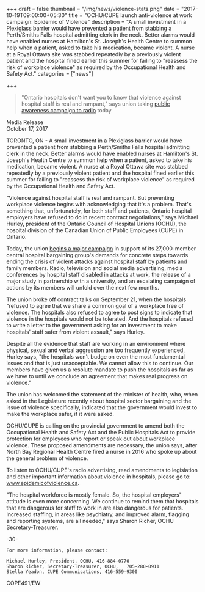 +++
draft = false
thumbnail = "/img/news/violence-stats.png"
date = "2017-10-19T09:00:00+05:30"
title = "OCHU/CUPE launch anti-violence at work campaign: Epidemic of Violence"
description = "A small investment in a Plexiglass barrier would have prevented a patient from stabbing a Perth/Smiths Falls hospital admitting clerk in the neck. Better alarms would have enabled nurses at Hamilton's St. Joseph's Health Centre to summon help when a patient, asked to take his medication, became violent. A nurse at a Royal Ottawa site was stabbed repeatedly by a previously violent patient and the hospital fined earlier this summer for failing to \"reassess the risk of workplace violence\" as required by the Occupational Health and Safety Act."
categories = ["news"]

+++

> "Ontario hospitals don't want you to know that violence against hospital staff is real and rampant," says union taking [public awareness campaign to radio](http://www.epidemicofviolence.ca) today

Media Release  
October 17, 2017

TORONTO, ON  -  A small investment in a Plexiglass barrier would have prevented a patient from stabbing a Perth/Smiths Falls hospital admitting clerk in the neck. Better alarms would have enabled nurses at Hamilton's St. Joseph's Health Centre to summon help when a patient, asked to take his medication, became violent. A nurse at a Royal Ottawa site was stabbed repeatedly by a previously violent patient and the hospital fined earlier this summer for failing to "reassess the risk of workplace violence" as required by the Occupational Health and Safety Act.

"Violence against hospital staff is real and rampant. But preventing workplace violence begins with acknowledging that it's a problem. That's something that, unfortunately, for both staff and patients, Ontario hospital employers have refused to do in recent contract negotiations," says Michael Hurley, president of the Ontario Council of Hospital Unions (OCHU), the hospital division of the Canadian Union of Public Employees (CUPE) in Ontario.

Today, the union [begins a major campaign](http://www.epidemicofviolence.ca) in support of its 27,000-member central hospital bargaining group's demands for concrete steps towards ending the crisis of violent attacks against hospital staff by patients and family members. Radio, television and social media advertising, media conferences by hospital staff disabled in attacks at work, the release of a major study in partnership with a university, and an escalating campaign of actions by its members will unfold over the next few months.

The union broke off contract talks on September 21, when the hospitals "refused to agree that we share a common goal of a workplace free of violence. The hospitals also refused to agree to post signs to indicate that violence in the hospitals would not be tolerated. And the hospitals refused to write a letter to the government asking for an investment to make hospitals' staff safer from violent assault," says Hurley.

Despite all the evidence that staff are working in an environment where physical, sexual and verbal aggression are too frequently experienced, Hurley says, "the hospitals won't budge on even the most fundamental issues and that is just unacceptable. We cannot allow this to continue. Our members have given us a resolute mandate to push the hospitals as far as we have to until we conclude an agreement that makes real progress on violence."

The union has welcomed the statement of the minister of health, who, when asked in the Legislature recently about hospital sector bargaining and the issue of violence specifically, indicated that the government would invest to make the workplace safer, if it were asked.

OCHU/CUPE is calling on the provincial government to amend both the Occupational Health and Safety Act and the Public Hospitals Act to provide protection for employees who report or speak out about workplace violence. These proposed amendments are necessary, the union says, after North Bay Regional Health Centre fired a nurse in 2016 who spoke up about the general problem of violence.
 
To listen to OCHU/CUPE's radio advertising, read amendments to legislation and other important information about violence in hospitals, please go to: www.epidemicofviolence.ca.

"The hospital workforce is mostly female. So, the hospital employers' attitude is even more concerning. We continue to remind them that hospitals that are dangerous for staff to work in are also dangerous for patients. Increased staffing, in areas like psychiatry, and improved alarm, flagging and reporting systems, are all needed," says Sharon Richer, OCHU Secretary-Treasurer.

-30-
                                       
	For more information, please contact:

	Michael Hurley, President, OCHU, 416-884-0770  
	Sharon Richer, Secretary-Treasurer, OCHU, 	705-280-0911  
	Stella Yeadon, CUPE Communications, 416-559-9300  

COPE491/EW

